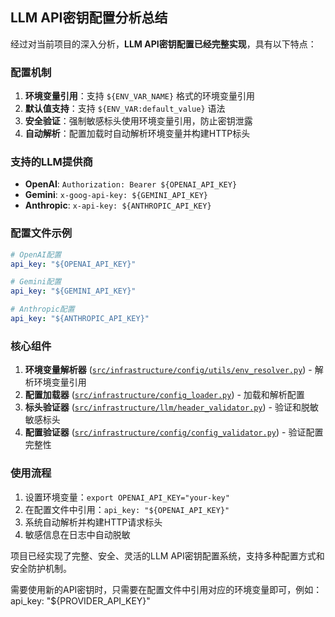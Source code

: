 ## LLM API密钥配置分析总结

经过对当前项目的深入分析，**LLM API密钥配置已经完整实现**，具有以下特点：

### 配置机制

1. **环境变量引用**：支持 `${ENV_VAR_NAME}` 格式的环境变量引用
2. **默认值支持**：支持 `${ENV_VAR:default_value}` 语法
3. **安全验证**：强制敏感标头使用环境变量引用，防止密钥泄露
4. **自动解析**：配置加载时自动解析环境变量并构建HTTP标头

### 支持的LLM提供商

- **OpenAI**: `Authorization: Bearer ${OPENAI_API_KEY}`
- **Gemini**: `x-goog-api-key: ${GEMINI_API_KEY}`
- **Anthropic**: `x-api-key: ${ANTHROPIC_API_KEY}`

### 配置文件示例

```yaml
# OpenAI配置
api_key: "${OPENAI_API_KEY}"

# Gemini配置  
api_key: "${GEMINI_API_KEY}"

# Anthropic配置
api_key: "${ANTHROPIC_API_KEY}"
```

### 核心组件

1. **环境变量解析器** ([`src/infrastructure/config/utils/env_resolver.py`](src/infrastructure/config/utils/env_resolver.py)) - 解析环境变量引用
2. **配置加载器** ([`src/infrastructure/config_loader.py`](src/infrastructure/config_loader.py)) - 加载和解析配置
3. **标头验证器** ([`src/infrastructure/llm/header_validator.py`](src/infrastructure/llm/header_validator.py)) - 验证和脱敏敏感标头
4. **配置验证器** ([`src/infrastructure/config/config_validator.py`](src/infrastructure/config/config_validator.py)) - 验证配置完整性

### 使用流程

1. 设置环境变量：`export OPENAI_API_KEY="your-key"`
2. 在配置文件中引用：`api_key: "${OPENAI_API_KEY}"`
3. 系统自动解析并构建HTTP请求标头
4. 敏感信息在日志中自动脱敏

项目已经实现了完整、安全、灵活的LLM API密钥配置系统，支持多种配置方式和安全防护机制。

需要使用新的API密钥时，只需要在配置文件中引用对应的环境变量即可，例如：
api_key: "${PROVIDER_API_KEY}"